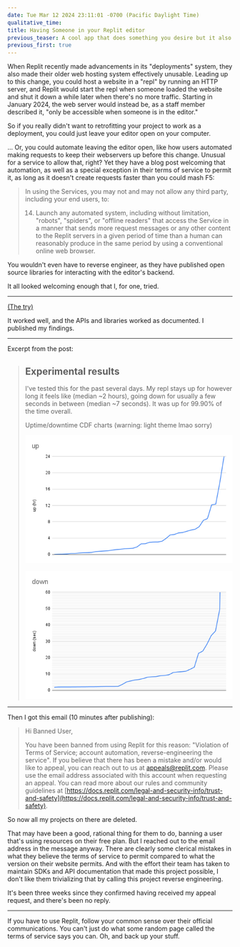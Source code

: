 ```yaml
---
date: Tue Mar 12 2024 23:11:01 -0700 (Pacific Daylight Time)
qualitative_time: 
title: Having Someone in your Replit editor
previous_teaser: A cool app that does something you desire but it also wastes 1% battery every minute it's on screen
previous_first: true
---
```

When Replit recently made advancements in its "deployments" system, they also made their older web hosting system effectively unusable.
Leading up to this change, you could host a website in a "repl" by running an HTTP server, and Replit would start the repl when someone loaded the website and shut it down a while later when there's no more traffic.
Starting in January 2024, the web server would instead be, as a staff member described it, "only be accessible when someone is in the editor."

So if you really didn't want to retrofitting your project to work as a deployment, you could just leave your editor open on your computer.

... Or, you could automate leaving the editor open, like how users automated making requests to keep their webservers up before this change.
Unusual for a service to allow that, right?
Yet they have a blog post welcoming that automation, as well as a special exception in their terms of service to permit it, as long as it doesn't create requests faster than you could mash F5:

> In using the Services, you may not and may not allow any third party, including your end users, to:
>
> 14. Launch any automated system, including without limitation, "robots", "spiders", or "offline readers" that access the Service in a manner that sends more request messages or any other content to the Replit servers in a given period of time than a human can reasonably produce in the same period by using a conventional online web browser.

You wouldn't even have to reverse engineer, as they have published open source libraries for interacting with the editor's backend.

It all looked welcoming enough that I, for one, tried.

---

[(The try)](https://github.com/wh0/replit-someone)

It worked well, and the APIs and libraries worked as documented.
I published my findings.

---

Excerpt from the post:

> ## Experimental results
>
> I've tested this for the past several days.
> My repl stays up for however long it feels like (median ~2 hours), going down for usually a few seconds in between (median ~7 seconds).
> It was up for 99.90% of the time overall.
>
> Uptime/downtime CDF charts (warning: light theme lmao sorry)
>
> ![](/assets/2024/replit-someone-up.png)
>
> ![](/assets/2024/replit-someone-down.png)

---

Then I got this email (10 minutes after publishing):

> Hi Banned User,
>
> You have been banned from using Replit for this reason: "Violation of Terms of Service; account automation, reverse-engineering the service".
> If you believe that there has been a mistake and/or would like to appeal, you can reach out to us at appeals@replit.com.
> Please use the email address associated with this account when requesting an appeal.
> You can read more about our rules and community guidelines at [https://docs.replit.com/legal-and-security-info/trust-and-safety](https://docs.replit.com/legal-and-security-info/trust-and-safety).

So now all my projects on there are deleted.

That may have been a good, rational thing for them to do, banning a user that's using resources on their free plan.
But I reached out to the email address in the message anyway.
There are clearly some clerical mistakes in what they believe the terms of service to permit compared to what the version on their website permits.
And with the effort their team has taken to maintain SDKs and API documentation that made this project possible, I don't like them trivializing that by calling this project reverse engineering.

It's been three weeks since they confirmed having received my appeal request, and there's been no reply.

---

If you have to use Replit, follow your common sense over their official communications.
You can't just do what some random page called the terms of service says you can.
Oh, and back up your stuff.
